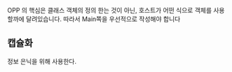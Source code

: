 OPP 의 핵심은 클래스 객체의 정의 한는 것이 아닌, 호스트가 어떤 식으로 객체를 사용할까에 달려있습니다.
따라서 Main쪽을 우선적으로 작성해야 합니다

## 캡슐화
정보 은닉을 위해 사용한다.




